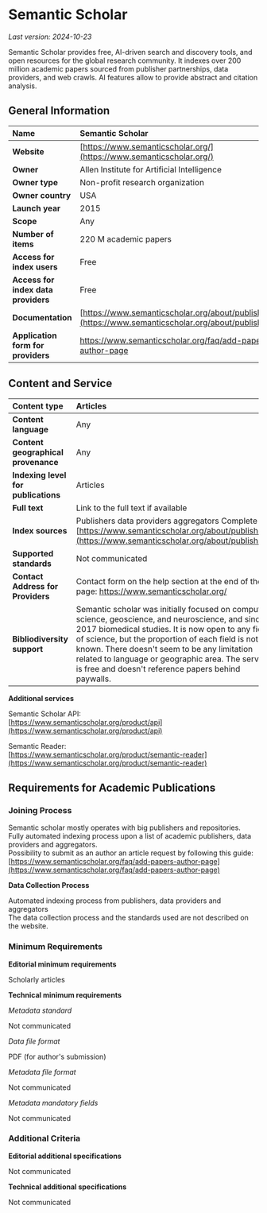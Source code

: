 # Semantic Scholar

*Last version: 2024-10-23*

Semantic Scholar provides free, AI-driven search and discovery tools, and open resources for the global research community. It indexes over 200 million academic papers sourced from publisher partnerships, data providers, and web crawls. AI features allow to provide abstract and citation analysis.

## General Information

| Name | Semantic Scholar |
| :---- | :---- |
| **Website** | [https://www.semanticscholar.org/](https://www.semanticscholar.org/) |
| **Owner** | Allen Institute for Artificial Intelligence |
| **Owner type** | Non-profit research organization |
| **Owner country** | USA |
| **Launch year** | 2015 |
| **Scope** | Any |
| **Number of items** | 220 M academic papers  |
| **Access for index users** | Free |
| **Access for index data providers** | Free |
| **Documentation** | [https://www.semanticscholar.org/about/publishers](https://www.semanticscholar.org/about/publishers) |
| **Application form for providers** | https://www.semanticscholar.org/faq/add-papers-author-page |

## Content and Service

| Content type | Articles |
| :---- | :---- |
| **Content language** | Any |
| **Content geographical provenance** | Any |
| **Indexing level for publications** | Articles |
| **Full text** | Link to the full text if available |
| **Index sources** | Publishers data providers aggregators Complete list: [https://www.semanticscholar.org/about/publishers](https://www.semanticscholar.org/about/publishers)  |
| **Supported standards** | Not communicated |
| **Contact Address for Providers** | Contact form on the help section at the end of the page: https://www.semanticscholar.org/|
| **Bibliodiversity support** | Semantic scholar was initially focused on computer science, geoscience, and neuroscience, and since 2017 biomedical studies. It is now open to any field of science, but the proportion of each field is not known. There doesn't seem to be any limitation related to language or geographic area. The service is free and doesn't reference papers behind paywalls. |

**Additional services**

Semantic Scholar API:  
[https://www.semanticscholar.org/product/api](https://www.semanticscholar.org/product/api)   
    
Semantic Reader:  
[https://www.semanticscholar.org/product/semantic-reader](https://www.semanticscholar.org/product/semantic-reader) 

## Requirements for Academic Publications

### Joining Process

Semantic scholar mostly operates with big publishers and repositories.  
Fully automated indexing process upon a list of academic publishers, data providers and aggregators.  
Possibility to submit as an author an article request by following this guide:  
[https://www.semanticscholar.org/faq/add-papers-author-page](https://www.semanticscholar.org/faq/add-papers-author-page)

**Data Collection Process**

Automated indexing process from publishers, data providers and aggregators  
The data collection process and the standards used are not described on the website.

### Minimum Requirements

**Editorial minimum requirements**

Scholarly articles

**Technical minimum requirements**

*Metadata standard*

Not communicated

*Data file format*

PDF (for author's submission)

*Metadata file format*

Not communicated

*Metadata mandatory fields*

Not communicated

### Additional Criteria

**Editorial additional specifications**

Not communicated

**Technical additional specifications**

Not communicated

